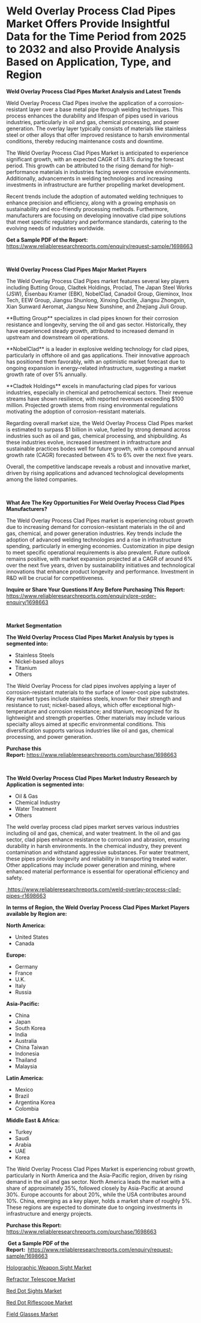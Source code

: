 <p><h1>Weld Overlay Process Clad Pipes Market Offers Provide Insightful Data for the Time Period from 2025 to 2032 and also Provide Analysis Based on Application, Type, and Region</h1></p><p><strong>Weld Overlay Process Clad Pipes Market Analysis and Latest Trends</strong></p>
<p><p>Weld Overlay Process Clad Pipes involve the application of a corrosion-resistant layer over a base metal pipe through welding techniques. This process enhances the durability and lifespan of pipes used in various industries, particularly in oil and gas, chemical processing, and power generation. The overlay layer typically consists of materials like stainless steel or other alloys that offer improved resistance to harsh environmental conditions, thereby reducing maintenance costs and downtime.</p><p>The Weld Overlay Process Clad Pipes Market is anticipated to experience significant growth, with an expected CAGR of 13.8% during the forecast period. This growth can be attributed to the rising demand for high-performance materials in industries facing severe corrosive environments. Additionally, advancements in welding technologies and increasing investments in infrastructure are further propelling market development. </p><p>Recent trends include the adoption of automated welding techniques to enhance precision and efficiency, along with a growing emphasis on sustainability and eco-friendly processing methods. Furthermore, manufacturers are focusing on developing innovative clad pipe solutions that meet specific regulatory and performance standards, catering to the evolving needs of industries worldwide.</p></p>
<p><strong>Get a Sample PDF of the Report:&nbsp;</strong> <a href="https://www.reliableresearchreports.com/enquiry/request-sample/1698663?utm_campaign=9&utm_medium=2&utm_source=Github&utm_content=ia&utm_term=27032025&utm_id=weld-overlay-process-clad-pipes">https://www.reliableresearchreports.com/enquiry/request-sample/1698663</a></p>
<p>&nbsp;</p>
<p><strong>Weld Overlay Process Clad Pipes Major Market Players</strong></p>
<p><p>The Weld Overlay Process Clad Pipes market features several key players including Butting Group, Cladtek Holdings, Proclad, The Japan Steel Works (JSW), Eisenbau Kramer (EBK), NobelClad, Canadoil Group, Gieminox, Inox Tech, EEW Group, Jiangsu Shunlong, Xinxing Ductile, Jiangsu Zhongxin, Xian Sunward Aeromat, Jiangsu New Sunshine, and Zhejiang Jiuli Group. </p><p>**Butting Group** specializes in clad pipes known for their corrosion resistance and longevity, serving the oil and gas sector. Historically, they have experienced steady growth, attributed to increased demand in upstream and downstream oil operations.</p><p>**NobelClad** is a leader in explosive welding technology for clad pipes, particularly in offshore oil and gas applications. Their innovative approach has positioned them favorably, with an optimistic market forecast due to ongoing expansion in energy-related infrastructure, suggesting a market growth rate of over 5% annually.</p><p>**Cladtek Holdings** excels in manufacturing clad pipes for various industries, especially in chemical and petrochemical sectors. Their revenue streams have shown resilience, with reported revenues exceeding $100 million. Projected growth stems from rising environmental regulations motivating the adoption of corrosion-resistant materials.</p><p>Regarding overall market size, the Weld Overlay Process Clad Pipes market is estimated to surpass $1 billion in value, fueled by strong demand across industries such as oil and gas, chemical processing, and shipbuilding. As these industries evolve, increased investment in infrastructure and sustainable practices bodes well for future growth, with a compound annual growth rate (CAGR) forecasted between 4% to 6% over the next five years.</p><p>Overall, the competitive landscape reveals a robust and innovative market, driven by rising applications and advanced technological developments among the listed companies.</p></p>
<p>&nbsp;</p>
<p><strong>What Are The Key Opportunities For Weld Overlay Process Clad Pipes Manufacturers?</strong></p>
<p><p>The Weld Overlay Process Clad Pipes market is experiencing robust growth due to increasing demand for corrosion-resistant materials in the oil and gas, chemical, and power generation industries. Key trends include the adoption of advanced welding technologies and a rise in infrastructure spending, particularly in emerging economies. Customization in pipe design to meet specific operational requirements is also prevalent. Future outlook remains positive, with market expansion projected at a CAGR of around 6% over the next five years, driven by sustainability initiatives and technological innovations that enhance product longevity and performance. Investment in R&D will be crucial for competitiveness.</p></p>
<p><strong>Inquire or Share Your Questions If Any Before Purchasing This Report:</strong> <a href="https://www.reliableresearchreports.com/enquiry/pre-order-enquiry/1698663?utm_campaign=9&utm_medium=2&utm_source=Github&utm_content=ia&utm_term=27032025&utm_id=weld-overlay-process-clad-pipes">https://www.reliableresearchreports.com/enquiry/pre-order-enquiry/1698663</a></p>
<p>&nbsp;</p>
<p><strong>Market Segmentation</strong></p>
<p><strong>The Weld Overlay Process Clad Pipes Market Analysis by types is segmented into:</strong></p>
<p><ul><li>Stainless Steels</li><li>Nickel-based alloys</li><li>Titanium</li><li>Others</li></ul></p>
<p><p>The Weld Overlay Process for clad pipes involves applying a layer of corrosion-resistant materials to the surface of lower-cost pipe substrates. Key market types include stainless steels, known for their strength and resistance to rust; nickel-based alloys, which offer exceptional high-temperature and corrosion resistance; and titanium, recognized for its lightweight and strength properties. Other materials may include various specialty alloys aimed at specific environmental conditions. This diversification supports various industries like oil and gas, chemical processing, and power generation.</p></p>
<p><strong>Purchase this Report:&nbsp;</strong><a href="https://www.reliableresearchreports.com/purchase/1698663?utm_campaign=9&utm_medium=2&utm_source=Github&utm_content=ia&utm_term=27032025&utm_id=weld-overlay-process-clad-pipes">https://www.reliableresearchreports.com/purchase/1698663</a></p>
<p>&nbsp;</p>
<p><strong>The Weld Overlay Process Clad Pipes Market Industry Research by Application is segmented into:</strong></p>
<p><ul><li>Oil & Gas</li><li>Chemical Industry</li><li>Water Treatment</li><li>Others</li></ul></p>
<p><p>The weld overlay process clad pipes market serves various industries including oil and gas, chemical, and water treatment. In the oil and gas sector, clad pipes enhance resistance to corrosion and abrasion, ensuring durability in harsh environments. In the chemical industry, they prevent contamination and withstand aggressive substances. For water treatment, these pipes provide longevity and reliability in transporting treated water. Other applications may include power generation and mining, where enhanced material performance is essential for operational efficiency and safety.</p></p>
<p><a href="https://www.reliableresearchreports.com/weld-overlay-process-clad-pipes-r1698663?utm_campaign=9&utm_medium=2&utm_source=Github&utm_content=ia&utm_term=27032025&utm_id=weld-overlay-process-clad-pipes">&nbsp;https://www.reliableresearchreports.com/weld-overlay-process-clad-pipes-r1698663</a></p>
<p><strong>In terms of Region, the Weld Overlay Process Clad Pipes Market Players available by Region are:</strong></p>
<p>
    <p> <strong> North America: </strong>
        <ul>
            <li>United States</li>
            <li>Canada</li>
        </ul>
        </p> 
    <p> <strong> Europe: </strong>
        <ul>
            <li>Germany</li>
            <li>France</li>
            <li>U.K.</li>
            <li>Italy</li>
            <li>Russia</li>
        </ul>
        </p> 
    <p> <strong> Asia-Pacific: </strong>
        <ul>
            <li>China</li>
            <li>Japan</li>
            <li>South Korea</li>
            <li>India</li>
            <li>Australia</li>
            <li>China Taiwan</li>
            <li>Indonesia</li>
            <li>Thailand</li>
            <li>Malaysia</li>
        </ul>
        </p> 
    <p> <strong> Latin America: </strong>
        <ul>
            <li>Mexico</li>
            <li>Brazil</li>
            <li>Argentina Korea</li>
            <li>Colombia</li>
        </ul>
        </p> 
    <p> <strong> Middle East & Africa: </strong>
        <ul>
            <li>Turkey</li>
            <li>Saudi</li>
            <li>Arabia</li>
            <li>UAE</li>
            <li>Korea</li>
        </ul>
    </p>
    </p>
<p><p>The Weld Overlay Process Clad Pipes Market is experiencing robust growth, particularly in North America and the Asia-Pacific region, driven by rising demand in the oil and gas sector. North America leads the market with a share of approximately 35%, followed closely by Asia-Pacific at around 30%. Europe accounts for about 20%, while the USA contributes around 10%. China, emerging as a key player, holds a market share of roughly 5%. These regions are expected to dominate due to ongoing investments in infrastructure and energy projects.</p></p>
<p><strong>Purchase this Report: </strong><a href="https://www.reliableresearchreports.com/purchase/1698663?utm_campaign=9&utm_medium=2&utm_source=Github&utm_content=ia&utm_term=27032025&utm_id=weld-overlay-process-clad-pipes">https://www.reliableresearchreports.com/purchase/1698663</a></p>
<p>&nbsp;<strong>Get a Sample PDF of the Report:&nbsp;&nbsp;</strong><a href="https://www.reliableresearchreports.com/enquiry/request-sample/1698663?utm_campaign=9&utm_medium=2&utm_source=Github&utm_content=ia&utm_term=27032025&utm_id=weld-overlay-process-clad-pipes">https://www.reliableresearchreports.com/enquiry/request-sample/1698663</a></p>
<p><strong></strong></p>
<p><p><a href="https://github.com/lemiranajd/Market-Research-Report-List-1/blob/main/holographic-weapon-sight-market.md?utm_campaign=9&utm_medium=2&utm_source=Github&utm_content=ia&utm_term=27032025&utm_id=weld-overlay-process-clad-pipes">Holographic Weapon Sight Market</a></p><p><a href="https://github.com/oshrykauraj7/Market-Research-Report-List-1/blob/main/refractor-telescope-market.md?utm_campaign=9&utm_medium=2&utm_source=Github&utm_content=ia&utm_term=27032025&utm_id=weld-overlay-process-clad-pipes">Refractor Telescope Market</a></p><p><a href="https://github.com/pichuaadh0/Market-Research-Report-List-1/blob/main/red-dot-sights-market.md?utm_campaign=9&utm_medium=2&utm_source=Github&utm_content=ia&utm_term=27032025&utm_id=weld-overlay-process-clad-pipes">Red Dot Sights Market</a></p><p><a href="https://github.com/ogbadujonito22/Market-Research-Report-List-1/blob/main/red-dot-riflescope-market.md?utm_campaign=9&utm_medium=2&utm_source=Github&utm_content=ia&utm_term=27032025&utm_id=weld-overlay-process-clad-pipes">Red Dot Riflescope Market</a></p><p><a href="https://github.com/forgazerbyjt/Market-Research-Report-List-1/blob/main/field-glasses-market.md?utm_campaign=9&utm_medium=2&utm_source=Github&utm_content=ia&utm_term=27032025&utm_id=weld-overlay-process-clad-pipes">Field Glasses Market</a></p></p>